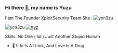 ### Hi there 👋, my name is Yuzu
I'am The Founder XploitSecurity Team
Site : ![yon3zu](https://xploitsecid.or.id)

![yon3zu](https://github-readme-stats.vercel.app/api?username=yon3zu&show_icons=true&theme=radical)
[![Xyz](https://github-readme-stats.vercel.app/api/top-langs/?username=yon3zu&layout=compact&theme=radical)](https://github.com/yon3zu/github-readme-stats)

Skills: No One ( lol )
Just Another Stupid Human

- 🔭 Life Is A Drink, And Love Is A Drug
